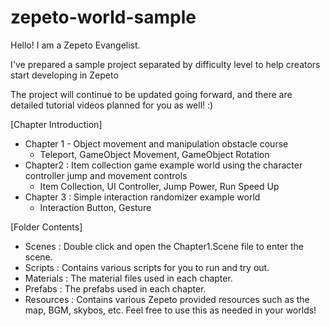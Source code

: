 # zepeto-world-sample

Hello! I am a Zepeto Evangelist.

I've prepared a sample project separated by difficulty level to help creators start developing in Zepeto

The project will continue to be updated going forward, and there are detailed tutorial videos planned for you as well! :)

[Chapter Introduction] 
- Chapter 1 - Object movement and manipulation obstacle course
  - Teleport, GameObject Movement, GameObject Rotation
- Chapter2 : Item collection game example world using the character controller jump and movement controls 
  - Item Collection, UI Controller, Jump Power, Run Speed Up
- Chapter 3 : Simple interaction randomizer example world
  - Interaction Button, Gesture

[Folder Contents]
- Scenes : Double click and open the Chapter1.Scene file to enter the scene.
- Scripts : Contains various scripts for you to run and try out.
- Materials : The material files used in each chapter.
- Prefabs : The prefabs used in each chapter. 
- Resources : Contains various Zepeto provided resources such as the map, BGM, skybos, etc. Feel free to use this as needed in your worlds!
